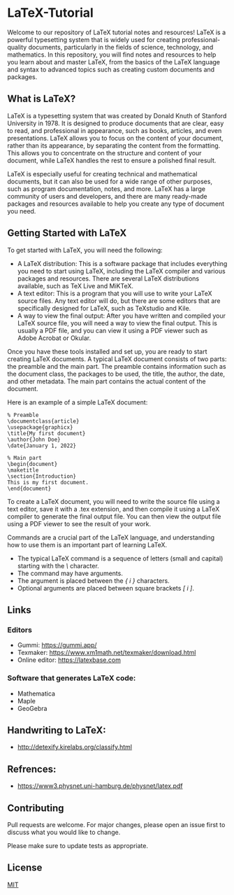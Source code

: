 # LaTeX-Tutorial

Welcome to our repository of LaTeX tutorial notes and resources! LaTeX is a powerful typesetting system that is widely used for creating professional-quality documents, particularly in the fields of science, technology, and mathematics. In this repository, you will find notes and resources to help you learn about and master LaTeX, from the basics of the LaTeX language and syntax to advanced topics such as creating custom documents and packages.

## What is LaTeX?

LaTeX is a typesetting system that was created by Donald Knuth of Stanford University in 1978. It is designed to produce documents that are clear, easy to read, and professional in appearance, such as books, articles, and even presentations. LaTeX allows you to focus on the content of your document, rather than its appearance, by separating the content from the formatting. This allows you to concentrate on the structure and content of your document, while LaTeX handles the rest to ensure a polished final result.

LaTeX is especially useful for creating technical and mathematical documents, but it can also be used for a wide range of other purposes, such as program documentation, notes, and more. LaTeX has a large community of users and developers, and there are many ready-made packages and resources available to help you create any type of document you need.

## Getting Started with LaTeX

To get started with LaTeX, you will need the following:

* A LaTeX distribution: This is a software package that includes everything you need to start using LaTeX, including the LaTeX compiler and various packages and resources. There are several LaTeX distributions available, such as TeX Live and MiKTeX.
* A text editor: This is a program that you will use to write your LaTeX source files. Any text editor will do, but there are some editors that are specifically designed for LaTeX, such as TeXstudio and Kile.
* A way to view the final output: After you have written and compiled your LaTeX source file, you will need a way to view the final output. This is usually a PDF file, and you can view it using a PDF viewer such as Adobe Acrobat or Okular.

Once you have these tools installed and set up, you are ready to start creating LaTeX documents. A typical LaTeX document consists of two parts: the preamble and the main part. The preamble contains information such as the document class, the packages to be used, the title, the author, the date, and other metadata. The main part contains the actual content of the document.

Here is an example of a simple LaTeX document:

    % Preamble
    \documentclass{article}
    \usepackage{graphicx}
    \title{My first document}
    \author{John Doe}
    \date{January 1, 2022}

    % Main part
    \begin{document}
    \maketitle
    \section{Introduction}
    This is my first document.
    \end{document}

To create a LaTeX document, you will need to write the source file using a text editor, save it with a .tex extension, and then compile it using a LaTeX compiler to generate the final output file. You can then view the output file using a PDF viewer to see the result of your work.

Commands are a crucial part of the LaTeX language, and understanding how to use them is an important part of learning LaTeX.

* The typical LaTeX command is a sequence of letters (small and capital) starting with the *\\* character. 
* The command may have arguments. 
* The argument is placed between the *{ i }* characters. 
* Optional arguments are placed between square brackets *[ i ]*.

## Links

### Editors

* Gummi: https://gummi.app/
* Texmaker: https://www.xm1math.net/texmaker/download.html
* Online editor: https://latexbase.com

### Software that generates LaTeX code: 

* Mathematica
* Maple
* GeoGebra

## Handwriting to LaTeX:

* http://detexify.kirelabs.org/classify.html

## Refrences:

* https://www3.physnet.uni-hamburg.de/physnet/latex.pdf

## Contributing
Pull requests are welcome. For major changes, please open an issue first to discuss what you would like to change.

Please make sure to update tests as appropriate.

## License
[MIT](https://choosealicense.com/licenses/mit/)
